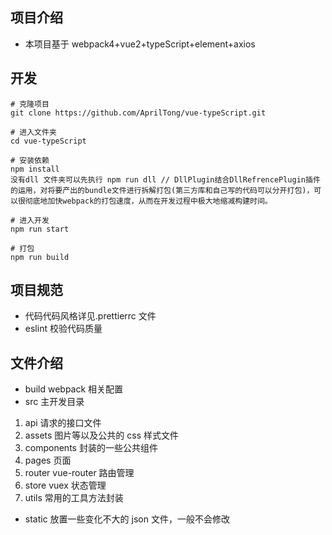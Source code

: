 ## 项目介绍

-   本项目基于 webpack4+vue2+typeScript+element+axios

## 开发

```
# 克隆项目
git clone https://github.com/AprilTong/vue-typeScript.git

# 进入文件夹
cd vue-typeScript

# 安装依赖
npm install
没有dll 文件夹可以先执行 npm run dll // DllPlugin结合DllRefrencePlugin插件的运用，对将要产出的bundle文件进行拆解打包(第三方库和自己写的代码可以分开打包)，可以很彻底地加快webpack的打包速度，从而在开发过程中极大地缩减构建时间。

# 进入开发
npm run start

# 打包
npm run build
```

## 项目规范

-   代码代码风格详见.prettierrc 文件
-   eslint 校验代码质量

## 文件介绍

-   build webpack 相关配置
-   src 主开发目录

1. api 请求的接口文件
2. assets 图片等以及公共的 css 样式文件
3. components 封装的一些公共组件
4. pages 页面
5. router vue-router 路由管理
6. store vuex 状态管理
7. utils 常用的工具方法封装

-   static 放置一些变化不大的 json 文件，一般不会修改
